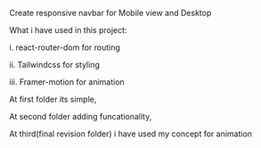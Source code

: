 Create responsive navbar for Mobile view and Desktop

What i have used in this project:

i. react-router-dom for routing

ii. Tailwindcss for styling

iii. Framer-motion for animation


At first folder its simple, 

At second folder adding funcationality, 

At third(final revision folder) i have used my concept for animation 
